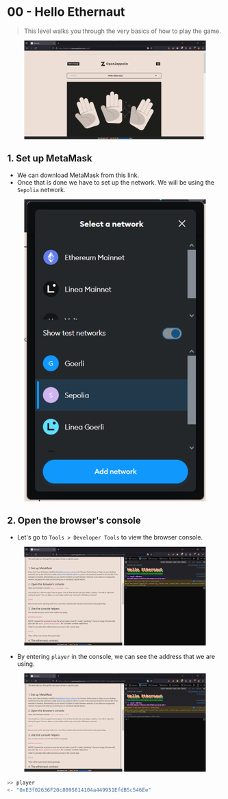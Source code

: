 # 00 - Hello Ethernaut

> This level walks you through the very basics of how to play the game.

<figure><img src="../.gitbook/assets/1 (34).png" alt=""><figcaption></figcaption></figure>

## 1. Set up MetaMask

* We can download MetaMask from this link.
* Once that is done we have to set up the network. We will be using the `Sepolia` network.&#x20;

<figure><img src="../.gitbook/assets/2 (36).png" alt=""><figcaption></figcaption></figure>

##

## 2. Open the browser's console

* Let's go to `Tools > Developer Tools` to view the browser console.

<figure><img src="../.gitbook/assets/3 (34).png" alt=""><figcaption></figcaption></figure>

* By entering `player` in the console, we can see the address that we are using.

<figure><img src="../.gitbook/assets/4 (32).png" alt=""><figcaption></figcaption></figure>

```javascript
>> player  
<- "0xE3f02636F20c8095814104a449951EfdB5c546Ee"
```
